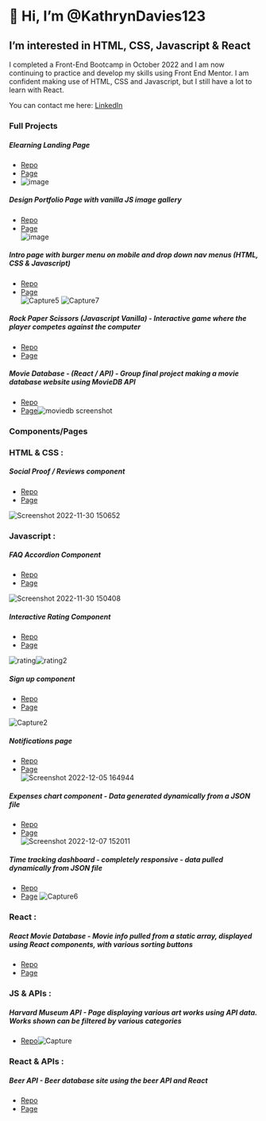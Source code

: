 # 👋 Hi, I’m @KathrynDavies123
## I’m interested in HTML, CSS, Javascript & React
I completed a Front-End Bootcamp in October 2022 and I am now continuing to practice and develop my skills using Front End Mentor. 
I am confident making use of HTML, CSS and Javascript, but I still have a lot to learn with React. 

You can contact me here: [LinkedIn](https://www.linkedin.com/in/kathryn-davies-9285121ba/)

### Full Projects

##### Elearning Landing Page
* [Repo](https://github.com/KathrynDavies123/skilled-elearning-page)
* [Page](https://kathryndavies123.github.io/design-portfolio-landing-page/)  
* ![image](https://user-images.githubusercontent.com/103680044/207830171-907b4c75-a652-4342-bc2e-07f1b82172b9.png)

##### Design Portfolio Page with vanilla JS image gallery
* [Repo](https://github.com/KathrynDavies123/design-portfolio-landing-page)
* [Page](https://kathryndavies123.github.io/design-portfolio-landing-page/)  
![image](https://user-images.githubusercontent.com/103680044/208662737-d81bc96e-6c20-4289-bba2-5e2f975424a5.png)

##### Intro page with burger menu on mobile and drop down nav menus (HTML, CSS & Javascript)
* [Repo](https://github.com/KathrynDavies123/intro-section-with-drop-down-menus)
* [Page](https://kathryndavies123.github.io/intro-section-with-drop-down-menus/)  
![Capture5](https://user-images.githubusercontent.com/103680044/206699987-bc1e8a8a-51b2-45e9-8f32-cb19d47b2e53.JPG)
![Capture7](https://user-images.githubusercontent.com/103680044/206700095-ea57855c-164f-4b72-bb6d-37607f6c3c9f.JPG)

##### Rock Paper Scissors (Javascript Vanilla) - Interactive game where the player competes against the computer
* [Repo](https://github.com/KathrynDavies123/RockPaperScissorsv2)
* [Page](https://kathryndavies123.github.io/RockPaperScissorsv2/)

##### Movie Database - (React / API) - Group final project making a movie database website using MovieDB API
* [Repo](https://github.com/KathrynDavies123/mov)
* [Page](https://comforting-bombolone-f53d32.netlify.app)![moviedb screenshot](https://user-images.githubusercontent.com/103680044/203564443-c9a1424f-a1ce-44de-b527-2a36fed5b73b.PNG)

### Components/Pages

### HTML & CSS :

##### Social Proof / Reviews component
* [Repo](https://github.com/KathrynDavies123/social-proof-section)
* [Page](https://kathryndavies123.github.io/social-proof-section/)  

![Screenshot 2022-11-30 150652](https://user-images.githubusercontent.com/103680044/204816994-4418563e-acee-433a-b4ca-c6b50a56772c.png)

### Javascript : 

##### FAQ Accordion Component
* [Repo](https://github.com/KathrynDavies123/faq-accordion-card)
* [Page](https://kathryndavies123.github.io/faq-accordion-card/)  

![Screenshot 2022-11-30 150408](https://user-images.githubusercontent.com/103680044/204816465-0c0eb765-9224-4f59-ad30-32c0c2795595.png)

##### Interactive Rating Component
* [Repo](https://github.com/KathrynDavies123/interactive-rating-component)
* [Page](https://kathryndavies123.github.io/interactive-rating-component/)  

![rating](https://user-images.githubusercontent.com/103680044/204277599-90dce12a-3058-45bd-8a3b-0d93f1a03a0c.JPG)![rating2](https://user-images.githubusercontent.com/103680044/204277675-61658263-19a1-42ac-8463-8b5f5e9e3bed.JPG)

##### Sign up component
* [Repo](https://github.com/KathrynDavies123/intro-sign-up-form-component)
* [Page](https://kathryndavies123.github.io/intro-sign-up-form-component/)  

![Capture2](https://user-images.githubusercontent.com/103680044/205615316-1b364075-842e-469c-95ca-d354e2bf1e6a.JPG)

##### Notifications page
* [Repo](https://github.com/KathrynDavies123/notification-page)
* [Page](https://kathryndavies123.github.io/notification-page/)  
![Screenshot 2022-12-05 164944](https://user-images.githubusercontent.com/103680044/205680949-9230ea27-0558-42da-9d4e-55774de8b1c6.png)

##### Expenses chart component - Data generated dynamically from a JSON file
* [Repo](https://github.com/KathrynDavies123/expenses-chart)
* [Page](https://kathryndavies123.github.io/expenses-chart/)  
![Screenshot 2022-12-07 152011](https://user-images.githubusercontent.com/103680044/206203346-04631be1-1b32-48f6-aa4f-4ef2a866a923.png)

##### Time tracking dashboard - completely responsive - data pulled dynamically from JSON file
* [Repo](https://github.com/KathrynDavies123/time-tracking-dashboard)
* [Page](https://kathryndavies123.github.io/time-tracking-dashboard/)
![Capture6](https://user-images.githubusercontent.com/103680044/212973659-2efa8283-2116-4178-8855-48901eed6da9.JPG)

### React :

##### React Movie Database - Movie info pulled from a static array, displayed using React components, with various sorting buttons
* [Repo](https://github.com/KathrynDavies123/movies-database-react)
* [Page](https://stately-conkies-618f01.netlify.app)

### JS & APIs : 

##### Harvard Museum API - Page displaying various art works using API data. Works shown can be filtered by various categories
* [Repo](https://github.com/KathrynDavies123/harvard-museum-api)![Capture](https://user-images.githubusercontent.com/103680044/203561741-4faa2cba-23ef-444e-8d72-351610c66f30.PNG)

### React & APIs : 

##### Beer API - Beer database site using the beer API and React
* [Repo](https://github.com/KathrynDavies123/react-beer-api)
* [Page](https://illustrious-panda-46531a.netlify.app)
